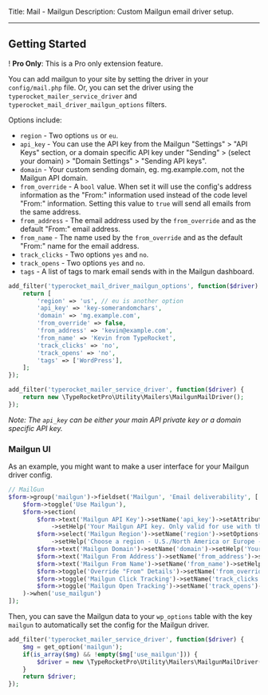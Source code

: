 Title: Mail - Mailgun
Description: Custom Mailgun email driver setup.

---

## Getting Started

! **Pro Only**: This is a Pro only extension feature.

You can add mailgun to your site by setting the driver in your `config/mail.php` file. Or, you can set the driver using the `typerocket_mailer_service_driver` and `typerocket_mail_driver_mailgun_options` filters.

Options include:

- `region` - Two options `us` or `eu`.
- `api_key` - You can use the API key from the Mailgun "Settings" > "API Keys" section, or a domain specific API key under "Sending" > (select your domain) > "Domain Settings" > "Sending API keys".
- `domain` - Your custom sending domain, eg. mg.example.com, not the Mailgun API domain.
- `from_override` - A `bool` value. When set it will use the config's address information as the "From:" information used instead of the code level "From:" information. Setting this value to `true` will send all emails from the same address.
- `from_address` - The email address used by the `from_override` and as the default "From:" email address.
- `from_name` - The name used by the `from_override` and as the default "From:" name for the email address.
- `track_clicks` - Two options `yes` and `no`.
- `track_opens` - Two options `yes` and `no`.
- `tags` - A list of tags to mark email sends with in the Mailgun dashboard.

```php
add_filter('typerocket_mail_driver_mailgun_options', function($driver) {
    return [
        'region' => 'us', // eu is another option
        'api_key' => 'key-somerandomchars',
        'domain' => 'mg.example.com',
        'from_override' => false,
        'from_address' => 'kevin@example.com',
        'from_name' => 'Kevin from TypeRocket',
        'track_clicks' => 'no',
        'track_opens' => 'no',
        'tags' => ['WordPress'],
    ];
});

add_filter('typerocket_mailer_service_driver', function($driver) {
    return new \TypeRocketPro\Utility\Mailers\MailgunMailDriver();
});
```

*Note: The `api_key` can be either your main API private key or a domain specific API key.*

### Mailgun UI

As an example, you might want to make a user interface for your Mailgun driver config.

```php
// MailGun
$form->group('mailgun')->fieldset('Mailgun', 'Email deliverability', [
    $form->toggle('Use Mailgun'),
    $form->section(
        $form->text('Mailgun API Key')->setName('api_key')->setAttribute('autocomplete', 'new-password')
            ->setHelp('Your Mailgun API key. Only valid for use with the API.'),
        $form->select('Mailgun Region')->setName('region')->setOptions(['U.S./North America' => 'us', 'Europe' => 'eu'])
            ->setHelp('Choose a region - U.S./North America or Europe - from which to send email, and to store your customer data. Please note that your sending domain must be set up in whichever region you choose.'),
        $form->text('Mailgun Domain')->setName('domain')->setHelp('Your Mailgun Domain Name.'),
        $form->text('Mailgun From Address')->setName('from_address')->setHelp('It is recommended that the @mydomain portion matches your Mailgun sending domain.'),
        $form->text('Mailgun From Name')->setName('from_name')->setHelp('The "User Name" part of the sender information ("Excited User <user@samples.mailgun.org>").'),
        $form->toggle('Override "From" Details')->setName('from_override')->setText('Send all mail from the above address.'),
        $form->toggle('Mailgun Click Tracking')->setName('track_clicks')->setText('If enabled, Mailgun will track links.'),
        $form->toggle('Mailgun Open Tracking')->setName('track_opens')->setText('If enabled, HTML messages will include an open tracking beacon.'),
    )->when('use_mailgun')
]);
```

Then, you can save the Mailgun data to your `wp_options` table with the key `mailgun` to automatically set the config for the Mailgun driver.

```php
add_filter('typerocket_mailer_service_driver', function($driver) {
    $mg = get_option('mailgun');
    if(is_array($mg) && !empty($mg['use_mailgun'])) {
        $driver = new \TypeRocketPro\Utility\Mailers\MailgunMailDriver();
    }
    return $driver;
});
```